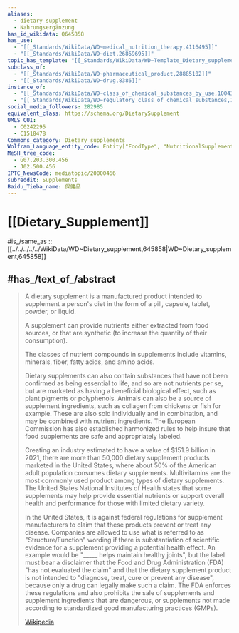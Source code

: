 ```yaml
---
aliases:
  - dietary supplement
  - Nahrungsergänzung
has_id_wikidata: Q645858
has_use:
  - "[[_Standards/WikiData/WD~medical_nutrition_therapy,4116495]]"
  - "[[_Standards/WikiData/WD~diet,26869695]]"
topic_has_template: "[[_Standards/WikiData/WD~Template_Dietary_supplement,14445235]]"
subclass_of:
  - "[[_Standards/WikiData/WD~pharmaceutical_product,28885102]]"
  - "[[_Standards/WikiData/WD~drug,8386]]"
instance_of:
  - "[[_Standards/WikiData/WD~class_of_chemical_substances_by_use,100434640]]"
  - "[[_Standards/WikiData/WD~regulatory_class_of_chemical_substances,133177856]]"
social_media_followers: 282985
equivalent_class: https://schema.org/DietarySupplement
UMLS_CUI:
  - C0242295
  - C1518478
Commons_category: Dietary supplements
Wolfram_Language_entity_code: Entity["FoodType", "NutritionalSupplement"]
MeSH_tree_code:
  - G07.203.300.456
  - J02.500.456
IPTC_NewsCode: mediatopic/20000466
subreddit: Supplements
Baidu_Tieba_name: 保健品
---
```


# [[Dietary_Supplement]] 

#is_/same_as :: [[../../../../../WikiData/WD~Dietary_supplement,645858|WD~Dietary_supplement,645858]] 

## #has_/text_of_/abstract 

> A dietary supplement is a manufactured product 
> intended to supplement a person's diet in the form of a pill, capsule, tablet, powder, or liquid. 
> 
> A supplement can provide nutrients either extracted from food sources, 
> or that are synthetic (to increase the quantity of their consumption). 
> 
> The classes of nutrient compounds in supplements include 
> vitamins, minerals, fiber, fatty acids, and amino acids. 
> 
> Dietary supplements can also contain substances that have not been confirmed as being essential to life, and so are not nutrients per se, but are marketed as having a beneficial biological effect, such as plant pigments or polyphenols. Animals can also be a source of supplement ingredients, such as collagen from chickens or fish for example. These are also sold individually and in combination, and may be combined with nutrient ingredients. The European Commission has also established harmonized rules to help insure that food supplements are safe and appropriately labeled.
>
> Creating an industry estimated to have a value of $151.9 billion in 2021, there are more than 50,000 dietary supplement products marketed in the United States, where about 50% of the American adult population consumes dietary supplements. Multivitamins are the most commonly used product among types of dietary supplements. The United States National Institutes of Health states that some supplements may help provide essential nutrients or support overall health and performance for those with limited dietary variety.
>
> In the United States, it is against federal regulations for supplement manufacturers to claim that these products prevent or treat any disease. Companies are allowed to use what is referred to as "Structure/Function" wording if there is substantiation of scientific evidence for a supplement providing a potential health effect. An example would be "_____ helps maintain healthy joints", but the label must bear a disclaimer that the Food and Drug Administration (FDA) "has not evaluated the claim" and that the dietary supplement product is not intended to "diagnose, treat, cure or prevent any disease", because only a drug can legally make such a claim. The FDA enforces these regulations and also prohibits the sale of supplements and supplement ingredients that are dangerous, or supplements not made according to standardized good manufacturing practices (GMPs).
>
> [Wikipedia](https://en.wikipedia.org/wiki/Dietary%20supplement) 

